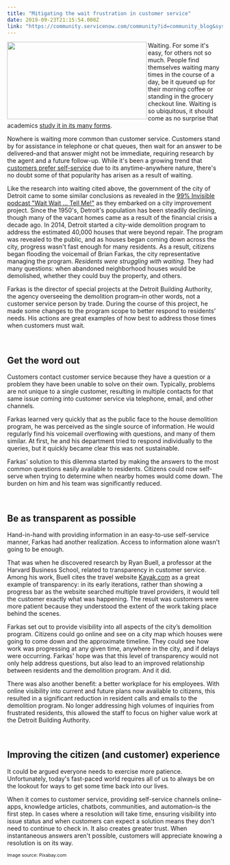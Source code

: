 ```yaml
---
title: "Mitigating the wait frustration in customer service"
date: 2019-09-23T21:15:54.000Z
link: "https://community.servicenow.com/community?id=community_blog&sys_id=28320406db88c4546064eeb5ca96192a"
---
```

<p><img class="wp-image-4023" style="padding: 5 px;" src="https://insightsincustomerservice.files.wordpress.com/2019/09/bank-3527570.png" alt="" width="326" height="181" align="left" /></p>

<p>Waiting. For some it&#39;s easy, for others not so much. People find themselves waiting many times in the course of a day, be it queued up for their morning coffee or standing in the grocery checkout line. Waiting is so ubiquitous, it should come as no surprise that academics <a href="https://www.washingtonpost.com/news/wonk/wp/2015/11/27/what-you-hate-about-waiting-in-line-isnt-the-wait-at-all/" target="_blank" rel="noopener noreferrer nofollow">study it in its many forms</a>.</p>

<p>Nowhere is waiting more common than customer service. Customers stand by for assistance in telephone or chat queues, then wait for an answer to be delivered–and that answer might not be immediate, requiring research by the agent and a future follow-up. While it&#39;s been a growing trend that <a href="https://go.forrester.com/blogs/your-customers-want-to-self-serve-its-good-for-them-and-good-for-you/" target="_blank" rel="noopener noreferrer nofollow">customers prefer self-service</a> due to its anytime-anywhere nature, there&#39;s no doubt some of that popularity has arisen as a result of waiting.</p>

<p>Like the research into waiting cited above, the government of the city of Detroit came to some similar conclusions as revealed in the <a href="https://99percentinvisible.org/episode/wait-wait-tell-me/" target="_blank" rel="noopener noreferrer nofollow">99% Invisible podcast &#34;Wait Wait ... Tell Me!&#34;</a> as they embarked on a city improvement project. Since the 1950&#39;s, Detroit&#39;s population has been steadily declining, though many of the vacant homes came as a result of the financial crisis a decade ago. In 2014, Detroit started a city-wide demolition program to address the estimated 40,000 houses that were beyond repair. The program was revealed to the public, and as houses began coming down across the city, progress wasn&#39;t fast enough for many residents. As a result, citizens began flooding the voicemail of Brian Farkas, the city representative managing the program. <em>Residents were struggling with waiting. </em>They had many questions: when abandoned neighborhood houses would be demolished, whether they could buy the property, and others.</p>

<p>Farkas is the director of special projects at the Detroit Building Authority, the agency overseeing the demolition program–in other words, not a customer service person by trade. During the course of this project, he made some changes to the program scope to better respond to residents&#39; needs. His actions are great examples of how best to address those times when customers must wait.</p>

<p> </p>

<h2>Get the word out</h2>

<p>Customers contact customer service because they have a question or a problem they have been unable to solve on their own. Typically, problems are not unique to a single customer, resulting in multiple contacts for that same issue coming into customer service via telephone, email, and other channels.</p>

<p>Farkas learned very quickly that as the public face to the house demolition program, he was perceived as the single source of information. He would regularly find his voicemail overflowing with questions, and many of them similar. At first, he and his department tried to respond individually to the queries, but it quickly became clear this was not sustainable.</p>

<p>Farkas&#39; solution to this dilemma started by making the answers to the most common questions easily available to residents. Citizens could now self-serve when trying to determine when nearby homes would come down. The burden on him and his team was significantly reduced.</p>

<p> </p>

<h2>Be as transparent as possible</h2>

<p>Hand-in-hand with providing information in an easy-to-use self-service manner, Farkas had another realization. Access to information alone wasn&#39;t going to be enough.</p>

<p>That was when he discovered research by Ryan Buell, a professor at the Harvard Business School, related to transparency in customer service. Among his work, Buell cites the travel website <a href="https://www.kayak.com" target="_blank" rel="noopener noreferrer nofollow">Kayak.com</a> as a great example of transparency: in its early iterations, rather than showing a progress bar as the website searched multiple travel providers, it would tell the customer exactly what was happening. The result was customers were more patient because they understood the extent of the work taking place behind the scenes.</p>

<p>Farkas set out to provide visibility into all aspects of the city’s demolition program. Citizens could go online and see on a city map which houses were going to come down and the approximate timeline. They could see how work was progressing at any given time, anywhere in the city, and if delays were occurring. Farkas&#39; hope was that this level of transparency would not only help address questions, but also lead to an improved relationship between residents and the demolition program. And it did.</p>

<p>There was also another benefit: a better workplace for his employees. With online visibility into current and future plans now available to citizens, this resulted in a significant reduction in resident calls and emails to the demolition program. No longer addressing high volumes of inquiries from frustrated residents, this allowed the staff to focus on higher value work at the Detroit Building Authority.</p>

<p> </p>

<h2>Improving the citizen (and customer) experience</h2>

<p>It could be argued everyone needs to exercise more patience. Unfortunately, today&#39;s fast-paced world requires all of us to always be on the lookout for ways to get some time back into our lives.</p>

<p>When it comes to customer service, providing self-service channels online–apps, knowledge articles, chatbots, communities, and automation–is the first step. In cases where a resolution will take time, ensuring visibility into issue status and when customers can expect a solution means they don&#39;t need to continue to check in. It also creates greater trust. When instantaneous answers aren&#39;t possible, customers will appreciate knowing a resolution is on its way.</p>
<p><span style="font-size: 8pt;">Image source: Pixabay.com</span></p>
